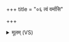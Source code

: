 +++
title = "०६ त्वं वर्मासि"

+++
<details><summary>मूलम् (VS)</summary>

त्वं वर्मा॑सि स॒प्रथः॑ पुरोयो॒धश्च॑ वृत्रहन्।  
त्वया॒ प्रति॑ ब्रुवे यु॒जा ॥
</details>